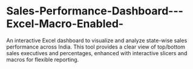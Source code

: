 # Sales-Performance-Dashboard---Excel-Macro-Enabled-
An interactive Excel dashboard to visualize and analyze state-wise sales performance across India. This tool provides a clear view of top/bottom sales executives and percentages, enhanced with interactive slicers and macros for flexible reporting.
